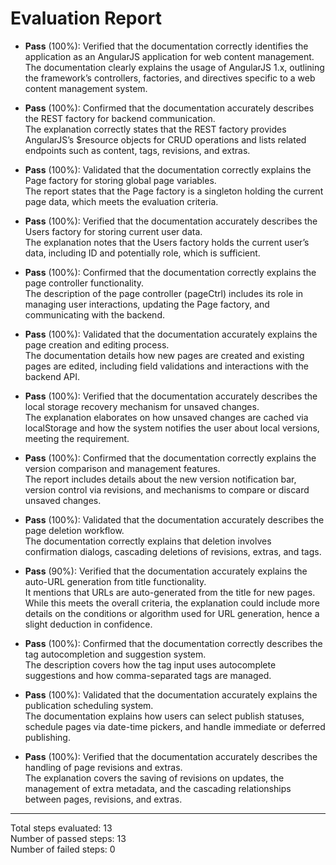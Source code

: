 # Evaluation Report

- **Pass** (100%): Verified that the documentation correctly identifies the application as an AngularJS application for web content management.  
  The documentation clearly explains the usage of AngularJS 1.x, outlining the framework’s controllers, factories, and directives specific to a web content management system.

- **Pass** (100%): Confirmed that the documentation accurately describes the REST factory for backend communication.  
  The explanation correctly states that the REST factory provides AngularJS’s $resource objects for CRUD operations and lists related endpoints such as content, tags, revisions, and extras.

- **Pass** (100%): Validated that the documentation correctly explains the Page factory for storing global page variables.  
  The report states that the Page factory is a singleton holding the current page data, which meets the evaluation criteria.

- **Pass** (100%): Verified that the documentation accurately describes the Users factory for storing current user data.  
  The explanation notes that the Users factory holds the current user’s data, including ID and potentially role, which is sufficient.

- **Pass** (100%): Confirmed that the documentation correctly explains the page controller functionality.  
  The description of the page controller (pageCtrl) includes its role in managing user interactions, updating the Page factory, and communicating with the backend.

- **Pass** (100%): Validated that the documentation accurately explains the page creation and editing process.  
  The documentation details how new pages are created and existing pages are edited, including field validations and interactions with the backend API.

- **Pass** (100%): Verified that the documentation accurately describes the local storage recovery mechanism for unsaved changes.  
  The explanation elaborates on how unsaved changes are cached via localStorage and how the system notifies the user about local versions, meeting the requirement.

- **Pass** (100%): Confirmed that the documentation correctly explains the version comparison and management features.  
  The report includes details about the new version notification bar, version control via revisions, and mechanisms to compare or discard unsaved changes.

- **Pass** (100%): Validated that the documentation accurately describes the page deletion workflow.  
  The documentation correctly explains that deletion involves confirmation dialogs, cascading deletions of revisions, extras, and tags.

- **Pass** (90%): Verified that the documentation accurately explains the auto-URL generation from title functionality.  
  It mentions that URLs are auto-generated from the title for new pages. While this meets the overall criteria, the explanation could include more details on the conditions or algorithm used for URL generation, hence a slight deduction in confidence.

- **Pass** (100%): Confirmed that the documentation correctly describes the tag autocompletion and suggestion system.  
  The description covers how the tag input uses autocomplete suggestions and how comma-separated tags are managed.

- **Pass** (100%): Validated that the documentation accurately explains the publication scheduling system.  
  The documentation explains how users can select publish statuses, schedule pages via date-time pickers, and handle immediate or deferred publishing.

- **Pass** (100%): Verified that the documentation accurately describes the handling of page revisions and extras.  
  The explanation covers the saving of revisions on updates, the management of extra metadata, and the cascading relationships between pages, revisions, and extras.

---

Total steps evaluated: 13  
Number of passed steps: 13  
Number of failed steps: 0